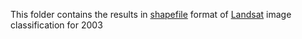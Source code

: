 This folder contains the results in [shapefile](https://en.wikipedia.org/wiki/Shapefile) format of [Landsat](https://landsat.gsfc.nasa.gov/) image classification for 2003
